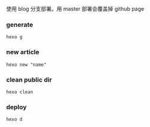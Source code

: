 
使用 blog 分支部署。用 master 部署会覆盖掉 github page

### generate

```
hexo g
```

### new article

```
hexo new "name"
```

### clean public dir

```
hexo clean
```

### deploy

```
hexo d
```